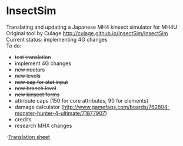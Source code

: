 # InsectSim    
Translating and updating a Japanese MH4 kinsect simulator for MH4U    
Original tool by Culage http://culage.github.io/InsectSim/InsectSim    
Current status: implementing 4G changes    
To do: 

* ~~test translation~~
* implement 4G changes
 * ~~new nectars~~
 * ~~new levels~~
 * ~~new cap for stat input~~
 * ~~new branch level~~
 * ~~new kinsect forms~~ 
 * attribute caps (150 for core attributes, 90 for elements)
 * damage calculator (http://www.gamefaqs.com/boards/762804-monster-hunter-4-ultimate/71877907)
 * credits
* research MHX changes
  
-[Translation sheet](https://docs.google.com/spreadsheets/d/1fVJ2eAtS1vWQCxpIEioA8ahEgLEFwg4-7g2GKKs2DxA/edit?usp=sharing)
